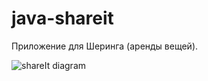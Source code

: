 # java-shareit
Приложение для Шеринга (аренды вещей).

![shareIt diagram](https://github.com/MsHitai/java-shareit/assets/115479428/2435c1b7-abec-4ced-9a06-277a07b1b5ef)
